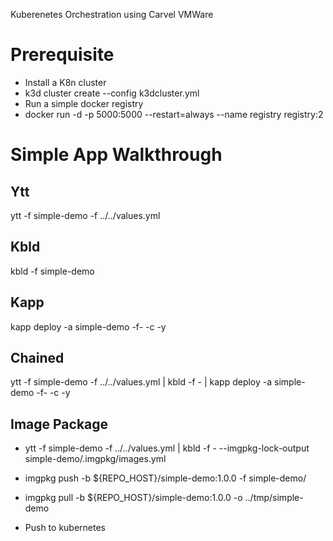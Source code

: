Kuberenetes Orchestration using Carvel VMWare

# Prerequisite

- Install a K8n cluster
- k3d cluster create --config k3dcluster.yml
- Run a simple docker registry
- docker run -d -p 5000:5000 --restart=always --name registry registry:2

# Simple App Walkthrough

## Ytt

ytt -f simple-demo -f ../../values.yml

## Kbld

kbld -f simple-demo

## Kapp

kapp deploy -a simple-demo -f- -c -y

## Chained

ytt -f simple-demo -f ../../values.yml | kbld -f - | kapp deploy -a simple-demo -f- -c -y

## Image Package

- ytt -f simple-demo -f ../../values.yml | kbld -f - --imgpkg-lock-output simple-demo/.imgpkg/images.yml

- imgpkg push -b ${REPO_HOST}/simple-demo:1.0.0 -f simple-demo/

- imgpkg pull -b ${REPO_HOST}/simple-demo:1.0.0 -o ../tmp/simple-demo

- Push to kubernetes
